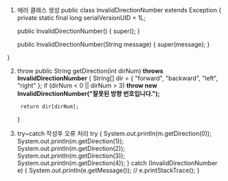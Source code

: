 1. 에러 클래스 생성
   public class InvalidDirectionNumber extends Exception {
	private static final long serialVersionUID = 1L;

	public InvalidDirectionNumber() {
		super();
	}

	public InvalidDirectionNumber(String message) {
		super(message);
	}

}

2. throw
    public String getDirection(int dirNum) **throws InvalidDirectionNumber** {
        String[] dir = { "forward", "backward", "left", "right" };
        if (dirNum < 0 || dirNum > 3)
            **throw new InvalidDirectionNumber("잘못된 방향 번호입니다.");**

        return dir[dirNum];
    }
    
3. try~catch 작성후 오류 처리
        try {
            System.out.println(m.getDirection(0));
            System.out.println(m.getDirection(1));
            System.out.println(m.getDirection(2));
            System.out.println(m.getDirection(3));
			System.out.println(m.getDirection(4));
		} catch (InvalidDirectionNumber e) {
			System.out.println(e.getMessage());
			// e.printStackTrace();
		}